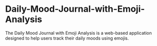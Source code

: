 # Daily-Mood-Journal-with-Emoji-Analysis
The Daily Mood Journal with Emoji Analysis is a web-based application designed to help users track their daily moods using emojis. 
